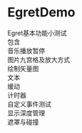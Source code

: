 # EgretDemo
Egret基本功能小测试  
包含  
音乐播放暂停  
图片九宫格及放大方式  
绘制矢量图  
文本  
缓动  
计时器  
自定义事件测试  
显示深度管理  
遮罩与碰撞  
